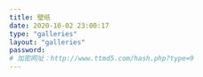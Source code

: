 ```yaml
---
title: 壁纸
date: 2020-10-02 23:00:17
type: "galleries"
layout: "galleries"
password: 
# 加密网址：http://www.ttmd5.com/hash.php?type=9
---
```


